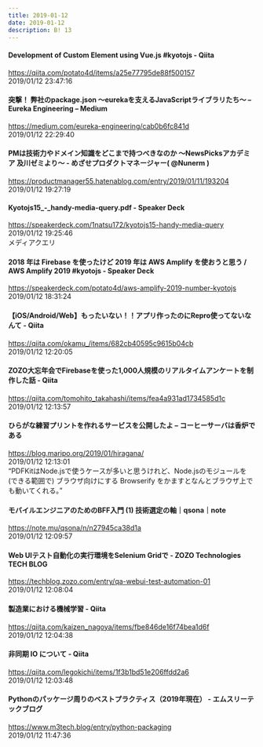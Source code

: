 ```yaml
---
title: 2019-01-12
date: 2019-01-12
description: B! 13
---
```


#### Development of Custom Element using Vue.js #kyotojs - Qiita
https://qiita.com/potato4d/items/a25e77795de88f500157<br>
2019/01/12 23:47:16<br>


#### 突撃！ 弊社のpackage.json 〜eurekaを支えるJavaScriptライブラリたち〜 – Eureka Engineering – Medium
https://medium.com/eureka-engineering/cab0b6fc841d<br>
2019/01/12 22:29:40<br>


#### PMは技術力やドメイン知識をどこまで持つべきなのか 〜NewsPicksアカデミア 及川ゼミより〜 - めざせプロダクトマネージャー( @Nunerm )
https://productmanager55.hatenablog.com/entry/2019/01/11/193204<br>
2019/01/12 19:27:19<br>


#### Kyotojs15_-_handy-media-query.pdf - Speaker Deck
https://speakerdeck.com/1natsu172/kyotojs15-handy-media-query<br>
2019/01/12 19:25:46<br>
メディアクエリ


#### 2018 年は Firebase を使ったけど 2019 年は AWS Amplify を使おうと思う / AWS Amplify 2019 #kyotojs - Speaker Deck
https://speakerdeck.com/potato4d/aws-amplify-2019-number-kyotojs<br>
2019/01/12 18:31:24<br>


#### 【iOS/Android/Web】もったいない！！アプリ作ったのにRepro使ってないなんて - Qiita
https://qiita.com/okamu_/items/682cb40595c9615b04cb<br>
2019/01/12 12:20:05<br>


#### ZOZO大忘年会でFirebaseを使った1,000人規模のリアルタイムアンケートを制作した話 - Qiita
https://qiita.com/tomohito_takahashi/items/fea4a931ad1734585d1c<br>
2019/01/12 12:13:57<br>


#### ひらがな練習プリントを作れるサービスを公開したよ – コーヒーサーバは香炉である
https://blog.maripo.org/2019/01/hiragana/<br>
2019/01/12 12:13:01<br>
“PDFKitはNode.jsで使うケースが多いと思うけれど、Node.jsのモジュールを (できる範囲で) ブラウザ向けにする Browserify をかますとなんとブラウザ上でも動いてくれる。”


#### モバイルエンジニアのためのBFF入門 (1) 技術選定の軸｜qsona｜note
https://note.mu/qsona/n/n27945ca38d1a<br>
2019/01/12 12:09:57<br>


#### Web UIテスト自動化の実行環境をSelenium Gridで - ZOZO Technologies TECH BLOG
https://techblog.zozo.com/entry/qa-webui-test-automation-01<br>
2019/01/12 12:08:04<br>


#### 製造業における機械学習 - Qiita
https://qiita.com/kaizen_nagoya/items/fbe846de16f74bea1d6f<br>
2019/01/12 12:04:38<br>


#### 非同期 IO について - Qiita
https://qiita.com/legokichi/items/1f3b1bd51e206ffdd2a6<br>
2019/01/12 12:03:48<br>


#### Pythonのパッケージ周りのベストプラクティス（2019年現在） - エムスリーテックブログ
https://www.m3tech.blog/entry/python-packaging<br>
2019/01/12 11:47:36<br>


